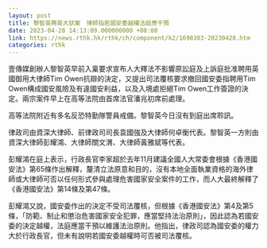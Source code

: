```yaml
---
layout: post
title: 黎智英聘英大狀案　律師指若國安委越權法庭應干預
date: 2023-04-28 14:13:09.000000000 +08:00
link: https://news.rthk.hk/rthk/ch/component/k2/1698303-20230428.htm
categories: rthk
---
```


壹傳媒創辦人黎智英早前入稟要求宣布人大釋法不影響原訟庭及上訴庭批准聘用英國御用大律師Tim Owen抗辯的決定，又提出司法覆核要求撤回國安委指聘用Tim Owen構成國安風險及有違國安利益，以及入境處拒絕Tim Owen工作簽證的決定。兩宗案件早上在高等法院由首席法官潘兆初席前處理。

高等法院附近有多名反恐特勤隊警員戒備。黎智英今日沒有到庭出席聆訊。

律政司由資深大律師、前律政司司長袁國強及大律師何卓衡代表。黎智英一方則由資深大律師彭耀鴻、大律師關文渭、大律師黃雅斌等代表。

彭耀鴻在庭上表示，行政長官李家超於去年11月建議全國人大常委會根據《香港國安法》第65條作出解釋，釐清立法原意和目的，沒有本地全面執業資格的海外律師或大律師可否以任何形式參與處理危害國家安全案件的工作，而人大最終解釋了《香港國安法》第14條及第47條。

彭耀鴻又說，國安委作出的決定不受司法覆核，但根據《香港國安法》第4及第5條，「防範、制止和懲治危害國家安全犯罪，應當堅持法治原則」，因此認為若國安委的決定越權，法庭應當干預以維護法治原則。他指出，律政司認為國安委的權力大於行政長官，但未有說明若國安委越權時可否被司法覆核。
